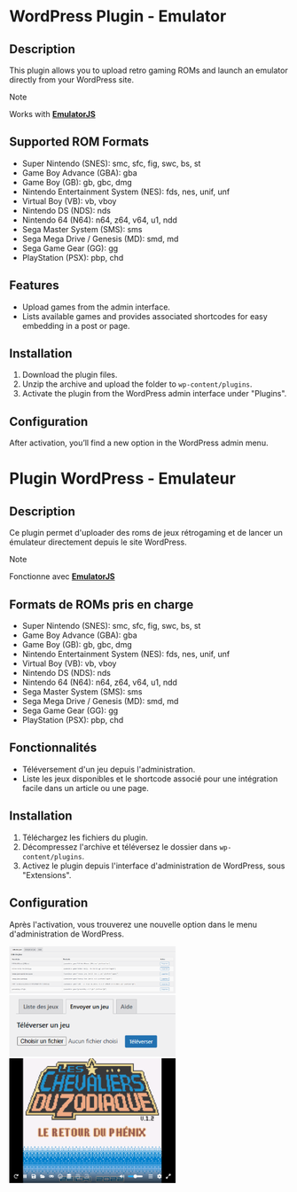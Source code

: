 # WordPress Plugin - Emulator

## Description
This plugin allows you to upload retro gaming ROMs and launch an emulator directly from your WordPress site.

> [!NOTE]
> Works with [**EmulatorJS**](https://github.com/EmulatorJS/EmulatorJS)

## Supported ROM Formats

- Super Nintendo (SNES): smc, sfc, fig, swc, bs, st
- Game Boy Advance (GBA): gba
- Game Boy (GB): gb, gbc, dmg
- Nintendo Entertainment System (NES): fds, nes, unif, unf
- Virtual Boy (VB): vb, vboy
- Nintendo DS (NDS): nds
- Nintendo 64 (N64): n64, z64, v64, u1, ndd
- Sega Master System (SMS): sms
- Sega Mega Drive / Genesis (MD): smd, md
- Sega Game Gear (GG): gg
- PlayStation (PSX): pbp, chd

## Features
  - Upload games from the admin interface.
  - Lists available games and provides associated shortcodes for easy embedding in a post or page.

## Installation

1. Download the plugin files.
2. Unzip the archive and upload the folder to `wp-content/plugins`.
3. Activate the plugin from the WordPress admin interface under "Plugins".

## Configuration

After activation, you’ll find a new option in the WordPress admin menu.

# Plugin WordPress - Emulateur

## Description
Ce plugin permet d'uploader des roms de jeux rétrogaming et de lancer un émulateur directement depuis le site WordPress. 

> [!NOTE]
> Fonctionne avec [**EmulatorJS**](https://github.com/EmulatorJS/EmulatorJS)

## Formats de ROMs pris en charge

- Super Nintendo (SNES): smc, sfc, fig, swc, bs, st
- Game Boy Advance (GBA): gba
- Game Boy (GB): gb, gbc, dmg
- Nintendo Entertainment System (NES): fds, nes, unif, unf
- Virtual Boy (VB): vb, vboy
- Nintendo DS (NDS): nds
- Nintendo 64 (N64): n64, z64, v64, u1, ndd
- Sega Master System (SMS): sms
- Sega Mega Drive / Genesis (MD): smd, md
- Sega Game Gear (GG): gg
- PlayStation (PSX): pbp, chd

## Fonctionnalités
  - Téléversement d'un jeu depuis l'administration.
  - Liste les jeux disponibles et le shortcode associé pour une intégration facile dans un article ou une page.

## Installation

1. Téléchargez les fichiers du plugin.
2. Décompressez l'archive et téléversez le dossier dans `wp-content/plugins`.
3. Activez le plugin depuis l'interface d'administration de WordPress, sous "Extensions".

## Configuration

Après l'activation, vous trouverez une nouvelle option dans le menu d'administration de WordPress.


<img width = 300 src = docs/screenshot1.png> 
<img width = 300 src = docs/screenshot2.png> 
<img width = 300 src = docs/screenshot3.png> 